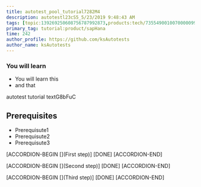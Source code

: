 ```yaml
---
title: autotest_pool_tutorial7282M4
description: autotestl23cS5_5/23/2019 9:48:43 AM
tags: [topic:139269250608756787992873,products:tech/73554900100700000996,tutorial:experience/advanced]
primary_tag: tutorial:product/sapHana
time: 242
author_profile: https://github.com/ksAutotests
author_name: ksAutotests
---
```

### You will learn
- You will learn this
- and that

autotest tutorial textG8bFuC

## Prerequisites
- Prerequisute1
- Prerequisute2
- Prerequisute3

[ACCORDION-BEGIN [](First step)]
[DONE]
[ACCORDION-END]

[ACCORDION-BEGIN [](Second step)]
[DONE]
[ACCORDION-END]

[ACCORDION-BEGIN [](Third step)]
[DONE]
[ACCORDION-END]

